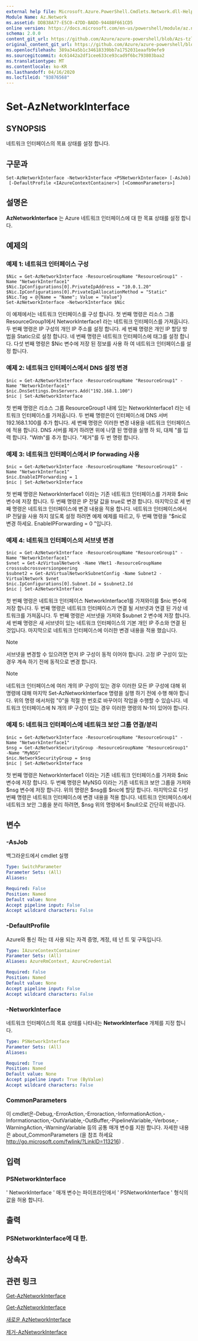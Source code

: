 ```yaml
---
external help file: Microsoft.Azure.PowerShell.Cmdlets.Network.dll-Help.xml
Module Name: Az.Network
ms.assetid: DDB38A77-E5C0-47DD-BADD-94488F661CD5
online version: https://docs.microsoft.com/en-us/powershell/module/az.network/set-aznetworkinterface
schema: 2.0.0
content_git_url: https://github.com/Azure/azure-powershell/blob/Azs-tzl/src/Network/Network/help/Set-AzNetworkInterface.md
original_content_git_url: https://github.com/Azure/azure-powershell/blob/Azs-tzl/src/Network/Network/help/Set-AzNetworkInterface.md
ms.openlocfilehash: 389a34a5b1c34618339bb7a1752031eaafb9efe9
ms.sourcegitcommit: 4c61442a2df1cee633ce93cad9f6bc793803baa2
ms.translationtype: MT
ms.contentlocale: ko-KR
ms.lasthandoff: 04/16/2020
ms.locfileid: "93876568"
---
```

# Set-AzNetworkInterface

## SYNOPSIS
네트워크 인터페이스의 목표 상태를 설정 합니다.

## 구문과

```
Set-AzNetworkInterface -NetworkInterface <PSNetworkInterface> [-AsJob]
 [-DefaultProfile <IAzureContextContainer>] [<CommonParameters>]
```

## 설명은
**AzNetworkInterface** 는 Azure 네트워크 인터페이스에 대 한 목표 상태를 설정 합니다.

## 예제의

### 예제 1: 네트워크 인터페이스 구성
```
$Nic = Get-AzNetworkInterface -ResourceGroupName "ResourceGroup1" -Name "NetworkInterface1"
$Nic.IpConfigurations[0].PrivateIpAddress = "10.0.1.20"
$Nic.IpConfigurations[0].PrivateIpAllocationMethod = "Static"
$Nic.Tag = @{Name = "Name"; Value = "Value"}
Set-AzNetworkInterface -NetworkInterface $Nic
```

이 예제에서는 네트워크 인터페이스를 구성 합니다.
첫 번째 명령은 리소스 그룹 ResourceGroup1에서 NetworkInterface1 라는 네트워크 인터페이스를 가져옵니다.
두 번째 명령은 IP 구성의 개인 IP 주소를 설정 합니다.
세 번째 명령은 개인 IP 할당 방법을 Static으로 설정 합니다.
네 번째 명령은 네트워크 인터페이스에 태그를 설정 합니다.
다섯 번째 명령은 $Nic 변수에 저장 된 정보를 사용 하 여 네트워크 인터페이스를 설정 합니다.

### 예제 2: 네트워크 인터페이스에서 DNS 설정 변경
```
$nic = Get-AzNetworkInterface -ResourceGroupName "ResourceGroup1" -Name "NetworkInterface1"
$nic.DnsSettings.DnsServers.Add("192.168.1.100")
$nic | Set-AzNetworkInterface
```

첫 번째 명령은 리소스 그룹 ResourceGroup1 내에 있는 NetworkInterface1 라는 네트워크 인터페이스를 가져옵니다. 두 번째 명령은이 인터페이스에 DNS 서버 192.168.1.100를 추가 합니다. 세 번째 명령은 이러한 변경 내용을 네트워크 인터페이스에 적용 합니다. DNS 서버를 제거 하려면 위에 나열 된 명령을 실행 하 되, 대체 "를 입력 합니다. "With"를 추가 합니다. "제거"를 두 번 명령 합니다.

### 예제 3: 네트워크 인터페이스에서 IP forwading 사용
```
$nic = Get-AzNetworkInterface -ResourceGroupName "ResourceGroup1" -Name "NetworkInterface1"
$nic.EnableIPForwarding = 1
$nic | Set-AzNetworkInterface
```

첫 번째 명령은 NetworkInterface1 이라는 기존 네트워크 인터페이스를 가져와 $nic 변수에 저장 합니다. 두 번째 명령은 IP 전달 값을 true로 변경 합니다. 마지막으로 세 번째 명령은 네트워크 인터페이스에 변경 내용을 적용 합니다. 네트워크 인터페이스에서 IP 전달을 사용 하지 않도록 설정 하려면 예제 예제를 따르고, 두 번째 명령을 "$nic로 변경 하세요. EnableIPForwarding = 0 "입니다.

### 예제 4: 네트워크 인터페이스의 서브넷 변경
```
$nic = Get-AzNetworkInterface -ResourceGroupName "ResourceGroup1" -Name "NetworkInterface1"
$vnet = Get-AzVirtualNetwork -Name VNet1 -ResourceGroupName crosssubcrossversionpeering
$subnet2 = Get-AzVirtualNetworkSubnetConfig -Name Subnet2 -VirtualNetwork $vnet
$nic.IpConfigurations[0].Subnet.Id = $subnet2.Id
$nic | Set-AzNetworkInterface
```

첫 번째 명령은 네트워크 인터페이스 NetworkInterface1를 가져와이를 $nic 변수에 저장 합니다. 두 번째 명령은 네트워크 인터페이스가 연결 될 서브넷과 연결 된 가상 네트워크를 가져옵니다. 두 번째 명령은 서브넷을 가져와 $subnet 2 변수에 저장 합니다. 세 번째 명령은 새 서브넷이 있는 네트워크 인터페이스의 기본 개인 IP 주소와 연결 된 것입니다. 마지막으로 네트워크 인터페이스에 이러한 변경 내용을 적용 했습니다.

>[!NOTE] 
>서브넷을 변경할 수 있으려면 먼저 IP 구성이 동적 이어야 합니다. 고정 IP 구성이 있는 경우 계속 하기 전에 동적으로 변경 합니다. 

>[!NOTE]
>네트워크 인터페이스에 여러 개의 IP 구성이 있는 경우 이러한 모든 IP 구성에 대해 위 명령에 대해 마지막 Set-AzNetworkInterface 명령을 실행 하기 전에 수행 해야 합니다. 위의 명령 에서처럼 "0"을 적절 한 번호로 바꾸어이 작업을 수행할 수 있습니다. 네트워크 인터페이스에 N 개의 IP 구성이 있는 경우 이러한 명령의 N-1이 있어야 합니다.

### 예제 5: 네트워크 인터페이스에 네트워크 보안 그룹 연결/분리
```
$nic = Get-AzNetworkInterface -ResourceGroupName "ResourceGroup1" -Name "NetworkInterface1"
$nsg = Get-AzNetworkSecurityGroup -ResourceGroupName "ResourceGroup1" -Name "MyNSG"
$nic.NetworkSecurityGroup = $nsg
$nic | Set-AzNetworkInterface
```

첫 번째 명령은 NetworkInterface1 이라는 기존 네트워크 인터페이스를 가져와 $nic 변수에 저장 합니다. 두 번째 명령은 MyNSG 이라는 기존 네트워크 보안 그룹을 가져와 $nsg 변수에 저장 합니다. 위의 명령은 $nsg를 $nic에 할당 합니다. 마지막으로 다섯 번째 명령은 네트워크 인터페이스에 변경 내용을 적용 합니다. 네트워크 인터페이스에서 네트워크 보안 그룹을 분리 하려면, $nsg 위의 명령에서 $null으로 간단히 바꿉니다.

## 변수

### -AsJob
백그라운드에서 cmdlet 실행

```yaml
Type: SwitchParameter
Parameter Sets: (All)
Aliases: 

Required: False
Position: Named
Default value: None
Accept pipeline input: False
Accept wildcard characters: False
```

### -DefaultProfile
Azure와 통신 하는 데 사용 되는 자격 증명, 계정, 테 넌 트 및 구독입니다.

```yaml
Type: IAzureContextContainer
Parameter Sets: (All)
Aliases: AzureRmContext, AzureCredential

Required: False
Position: Named
Default value: None
Accept pipeline input: False
Accept wildcard characters: False
```

### -NetworkInterface
네트워크 인터페이스의 목표 상태를 나타내는 **NetworkInterface** 개체를 지정 합니다.

```yaml
Type: PSNetworkInterface
Parameter Sets: (All)
Aliases: 

Required: True
Position: Named
Default value: None
Accept pipeline input: True (ByValue)
Accept wildcard characters: False
```

### CommonParameters
이 cmdlet은-Debug,-ErrorAction,-Erroraction,-InformationAction,-Informationaction,-OutVariable,-OutBuffer,-PipelineVariable,-Verbose,-WarningAction,-WarningVariable 등의 공통 매개 변수를 지원 합니다. 자세한 내용은 about_CommonParameters (을 참조 하세요 http://go.microsoft.com/fwlink/?LinkID=113216) .

## 입력

### PSNetworkInterface
' NetworkInterface ' 매개 변수는 파이프라인에서 ' PSNetworkInterface ' 형식의 값을 허용 합니다.

## 출력

### PSNetworkInterface에 대 한.

## 상속자

## 관련 링크

[Get-AzNetworkInterface](./Get-AzNetworkInterface.md)

[Get-AzNetworkInterface](./Get-AzNetworkInterface.md)

[새로운 AzNetworkInterface](./New-AzNetworkInterface.md)

[제거-AzNetworkInterface](./Remove-AzNetworkInterface.md)
